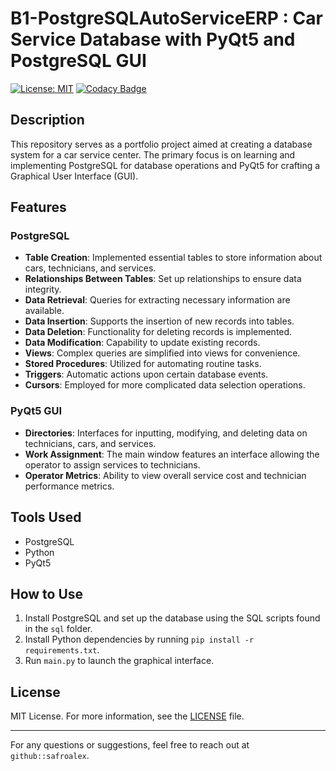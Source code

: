 # B1-PostgreSQLAutoServiceERP : Car Service Database with PyQt5 and PostgreSQL GUI

[![License: MIT](https://img.shields.io/badge/License-MIT-yellow.svg)](https://github.com/safroalex/B1-PostgreSQLAutoServiceERP/blob/main/LICENSE)
[![Codacy Badge](https://app.codacy.com/project/badge/Grade/332eac3df6be4cdf8a9391f1aa6914b6)](https://app.codacy.com/gh/safroalex/B1-PostgreSQLAutoServiceERP/dashboard?utm_source=gh&utm_medium=referral&utm_content=&utm_campaign=Badge_grade)

## Description
This repository serves as a portfolio project aimed at creating a database system for a car service center. The primary focus is on learning and implementing PostgreSQL for database operations and PyQt5 for crafting a Graphical User Interface (GUI).

## Features

### PostgreSQL
- **Table Creation**: Implemented essential tables to store information about cars, technicians, and services.
- **Relationships Between Tables**: Set up relationships to ensure data integrity.
- **Data Retrieval**: Queries for extracting necessary information are available.
- **Data Insertion**: Supports the insertion of new records into tables.
- **Data Deletion**: Functionality for deleting records is implemented.
- **Data Modification**: Capability to update existing records.
- **Views**: Complex queries are simplified into views for convenience.
- **Stored Procedures**: Utilized for automating routine tasks.
- **Triggers**: Automatic actions upon certain database events.
- **Cursors**: Employed for more complicated data selection operations.

### PyQt5 GUI
- **Directories**: Interfaces for inputting, modifying, and deleting data on technicians, cars, and services.
- **Work Assignment**: The main window features an interface allowing the operator to assign services to technicians.
- **Operator Metrics**: Ability to view overall service cost and technician performance metrics.

## Tools Used
- PostgreSQL
- Python
- PyQt5

## How to Use
1. Install PostgreSQL and set up the database using the SQL scripts found in the `sql` folder.
2. Install Python dependencies by running `pip install -r requirements.txt`.
3. Run `main.py` to launch the graphical interface.

## License

MIT License. For more information, see the [LICENSE](LICENSE) file.

---

For any questions or suggestions, feel free to reach out at `github::safroalex`.

